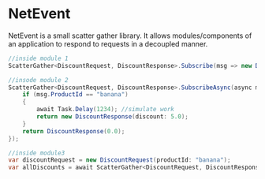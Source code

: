# NetEvent

NetEvent is a small scatter gather library.
It allows modules/components of an application to respond to requests in a decoupled manner.


```csharp
//inside module 1
ScatterGather<DiscountRequest, DiscountResponse>.Subscribe(msg => new DiscountResponse(0.5));

//insode module 2
ScatterGather<DiscountRequest, DiscountResponse>.SubscribeAsync(async msg => {
    if (msg.ProductId == "banana")
    {
        await Task.Delay(1234); //simulate work
        return new DiscountResponse(discount: 5.0);
    }
    return DiscountResponse(0.0);
});

//inside module3
var discountRequest = new DiscountRequest(productId: "banana");
var allDiscounts = await ScatterGather<DiscountRequest, DiscountResponse>.Request(discountRequest, TimeSpan.FromSeconds(2));

```